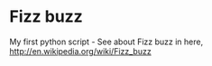 # Fizz buzz
My first python script - See about Fizz buzz in here, http://en.wikipedia.org/wiki/Fizz_buzz
